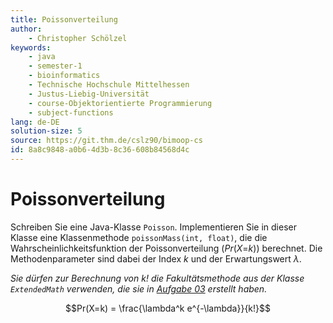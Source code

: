 ```yaml
---
title: Poissonverteilung
author:
    - Christopher Schölzel
keywords:
    - java
    - semester-1
    - bioinformatics
    - Technische Hochschule Mittelhessen
    - Justus-Liebig-Universität
    - course-Objektorientierte Programmierung
    - subject-functions
lang: de-DE
solution-size: 5
source: https://git.thm.de/cslz90/bimoop-cs
id: 8a8c9848-a0b6-4d3b-8c36-608b84568d4c
---
```


# Poissonverteilung

Schreiben Sie eine Java-Klasse `Poisson`.
Implementieren Sie in dieser Klasse eine Klassenmethode `poissonMass(int, float)`, die die Wahrscheinlichkeitsfunktion der Poissonverteilung (*Pr*(*X*=*k*)) berechnet.
Die Methodenparameter sind dabei der Index *k* und der
Erwartungswert *λ*.

*Sie dürfen zur Berechnung von $k!$ die Fakultätsmethode aus der Klasse `ExtendedMath` verwenden, die sie in [Aufgabe 03](../04_03_factorial/factorial.md) erstellt haben.*

$$Pr(X=k) = \frac{\lambda^k e^{-\lambda}}{k!}$$